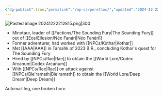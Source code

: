 ```yaml
---
{"dg-publish":true,"permalink":"/np-cs/perethos/","updated":"2024-12-22T21:28:25.005-06:00"}
---
```


![Pasted image 20241222212815.png|300](/img/user/Images/Pasted%20image%2020241222212815.png)
- Minotaur, leader of [[Factions/The Sounding Fury\|The Sounding Fury]] out of [[Eos/Ellesion/Néo Fanári\|Néo Fanári]]
- Former adventurer, had worked with [[NPCs/Kothar\|Kothar]]
- Met [[AAA\|AAA]] in Tarsahk of 2023 B.R., concluding Kothar's quest for The Sounding Fury
- Hired by [[NPCs/Rae\|Rae]] to obtain the [[World Lore/Codex Arcanum\|Codex Arcanum]]
- With [[NPCs/Rae\|Rae]] on attack against [[NPCs/Ble'ramath\|Ble'ramath]] to obtain the [[World Lore/Deep Dream\|Deep Dream]]

Automail leg, one broken horn

